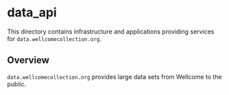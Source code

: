 # data_api

This directory contains infrastructure and applications providing services for `data.wellcomecollection.org`.

## Overview

`data.wellcomecollection.org` provides large data sets from Wellcome to the public.